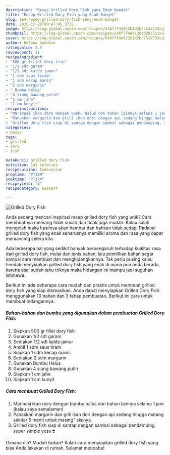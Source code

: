 ```yaml
---
description: "Resep Grilled Dory Fish yang Enak Banget"
title: "Resep Grilled Dory Fish yang Enak Banget"
slug: 164-resep-grilled-dory-fish-yang-enak-banget
date: 2020-12-20T09:47:45.372Z
image: https://img-global.cpcdn.com/recipes/54bf7f4e972b1d2b/751x532cq70/grilled-dory-fish-foto-resep-utama.jpg
thumbnail: https://img-global.cpcdn.com/recipes/54bf7f4e972b1d2b/751x532cq70/grilled-dory-fish-foto-resep-utama.jpg
cover: https://img-global.cpcdn.com/recipes/54bf7f4e972b1d2b/751x532cq70/grilled-dory-fish-foto-resep-utama.jpg
author: Helena Goodwin
ratingvalue: 4.3
reviewcount: 11
recipeingredient:
- "500 gr fillet dory fish"
- "1/2 sdt garam"
- "1/2 sdt kaldu jamur"
- "1 sdm saus tiram"
- "1 sdm kecap manis"
- "2 sdm margarin"
- " Bumbu Halus"
- "4 siung bawang putih"
- "1 cm jahe"
- "1 cm kunyit"
recipeinstructions:
- "Marinasi ikan dory dengan bumbu halus dan bahan lainnya selama 1 jam (kalau saya semalaman)"
- "Panaskan margarin dan grill ikan dori dengan api sedang hingga matang sekitar 5 menit untuk masing&#34; sisinya"
- "Grilled dory fish siap di santap dengan sambal sebagai pendamping, super simple yess ❣️"
categories:
- Resep
tags:
- grilled
- dory
- fish

katakunci: grilled dory fish 
nutrition: 141 calories
recipecuisine: Indonesian
preptime: "PT18M"
cooktime: "PT37M"
recipeyield: "3"
recipecategory: Dessert

---
```



![Grilled Dory Fish](https://img-global.cpcdn.com/recipes/54bf7f4e972b1d2b/751x532cq70/grilled-dory-fish-foto-resep-utama.jpg)

Anda sedang mencari inspirasi resep grilled dory fish yang unik? Cara membuatnya memang tidak susah dan tidak juga mudah. Kalau salah mengolah maka hasilnya akan hambar dan bahkan tidak sedap. Padahal grilled dory fish yang enak seharusnya memiliki aroma dan rasa yang dapat memancing selera kita.



Ada beberapa hal yang sedikit banyak berpengaruh terhadap kualitas rasa dari grilled dory fish, mulai dari jenis bahan, lalu pemilihan bahan segar sampai cara membuat dan menghidangkannya. Tak perlu pusing kalau hendak menyiapkan grilled dory fish yang enak di mana pun anda berada, karena asal sudah tahu triknya maka hidangan ini mampu jadi suguhan istimewa.


Berikut ini ada beberapa cara mudah dan praktis untuk membuat grilled dory fish yang siap dikreasikan. Anda dapat menyiapkan Grilled Dory Fish menggunakan 10 bahan dan 3 tahap pembuatan. Berikut ini cara untuk membuat hidangannya.

<!--inarticleads1-->

##### Bahan-bahan dan bumbu yang digunakan dalam pembuatan Grilled Dory Fish:

1. Siapkan 500 gr fillet dory fish
1. Gunakan 1/2 sdt garam
1. Sediakan 1/2 sdt kaldu jamur
1. Ambil 1 sdm saus tiram
1. Siapkan 1 sdm kecap manis
1. Sediakan 2 sdm margarin
1. Gunakan  Bumbu Halus
1. Gunakan 4 siung bawang putih
1. Siapkan 1 cm jahe
1. Siapkan 1 cm kunyit




<!--inarticleads2-->

##### Cara membuat Grilled Dory Fish:

1. Marinasi ikan dory dengan bumbu halus dan bahan lainnya selama 1 jam (kalau saya semalaman)
1. Panaskan margarin dan grill ikan dori dengan api sedang hingga matang sekitar 5 menit untuk masing&#34; sisinya
1. Grilled dory fish siap di santap dengan sambal sebagai pendamping, super simple yess ❣️




Gimana nih? Mudah bukan? Itulah cara menyiapkan grilled dory fish yang bisa Anda lakukan di rumah. Selamat mencoba!
